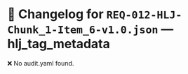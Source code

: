 # 📝 Changelog for `REQ-012-HLJ-Chunk_1-Item_6-v1.0.json` — **hlj_tag_metadata**

❌ No audit.yaml found.
